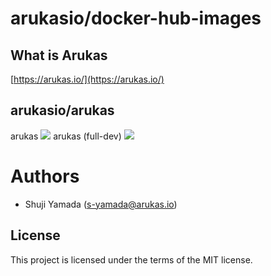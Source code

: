 # arukasio/docker-hub-images

## What is Arukas

[https://arukas.io/](https://arukas.io/)

## arukasio/arukas

arukas [![](https://badge.imagelayers.io/arukasio/arukas:latest.svg)](https://imagelayers.io/?images=arukasio/arukas:latest 'Get your own badge on imagelayers.io')
arukas (full-dev) [![](https://badge.imagelayers.io/arukasio/arukas:full-dev.svg)](https://imagelayers.io/?images=arukasio/arukas:full-dev 'Get your own badge on imagelayers.io')

# Authors

* Shuji Yamada (<s-yamada@arukas.io>)

## License

This project is licensed under the terms of the MIT license.
